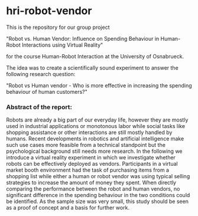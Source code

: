 # hri-robot-vendor
This is the repository for our group project 

"Robot vs. Human Vendor: Influence on Spending Behaviour in Human-Robot Interactions using Virtual Reality" 

for the course Human-Robot Interaction at the University of Osnabrueck.

The idea was to create a scientifically sound experiment to answer the following research question:

"Robot vs Human vendor - Who is more effective in increasing the spending behaviour of human customers?"

### Abstract of the report:

Robots are already a big part of our everyday life, however they are mostly used in industrial applications or monotonous labor while social tasks like shopping assistance or other interactions are still mostly handled by humans. Recent developments in robotics and artificial intelligence make such use cases more feasible from a technical standpoint but the psychological background still needs more research.
In the following we introduce a virtual reality experiment in which we investigate whether robots can be effectively deployed as vendors.
Participants in a virtual market booth environment had the task of purchasing items from a shopping list while either a human or robot vendor was using typical selling strategies to increase the amount of money they spent. When directly comparing the performance between the robot and human vendors, no significant difference in the spending behaviour in the two conditions could be identified. 
As the sample size was very small, this study should be seen as a proof of concept and a basis for further work.
